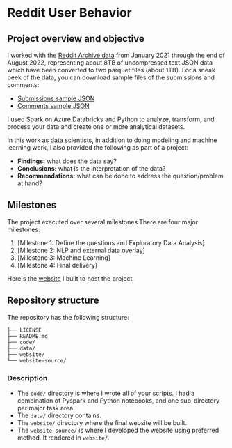 # Reddit User Behavior

## Project overview and objective

I worked with the [Reddit Archive data](https://files.pushshift.io/reddit/) from January 2021 through the end of August 2022, representing about 8TB of uncompressed text JSON data which have been converted to two parquet files (about 1TB). For a sneak peek of the data, you can download sample files of the submissions and comments:

* [Submissions sample JSON](https://files.pushshift.io/reddit/submissions/sample.json)
* [Comments sample JSON](https://files.pushshift.io/reddit/comments/sample_data.json)

I used Spark on Azure Databricks and Python to analyze, transform, and process your data and create one or more analytical datasets.

In this work as data scientists, in addition to doing modeling and machine learning work, I also provided the following as part of a project:

* **Findings:** what does the data say?
* **Conclusions:** what is the interpretation of the data?
* **Recommendations:** what can be done to address the question/problem at hand?


## Milestones

The project executed over several milestones.There are four major milestones:

1. [Milestone 1: Define the questions and Exploratory Data Analysis]
2. [Milestone 2: NLP and external data overlay]
3. [Milestone 3: Machine Learning]
4. [Milestone 4: Final delivery]

Here's the [website](https://wenxuantang.github.io/Reddit-User-Behavior/) I built to host the project.


## Repository structure

 The repository has the following structure:

```.
├── LICENSE
├── README.md
├── code/
├── data/
├── website/
└── website-source/
```
### Description

* The `code/` directory is where I wrote all of your scripts. I had a combination of Pyspark and Python notebooks, and one sub-directory per major task area. 
* The `data/` directory contains.
* The `website/` directory where the final website will be built. 
* The `website-source/` is where I developed the website using preferred method. It rendered in `website/`.
